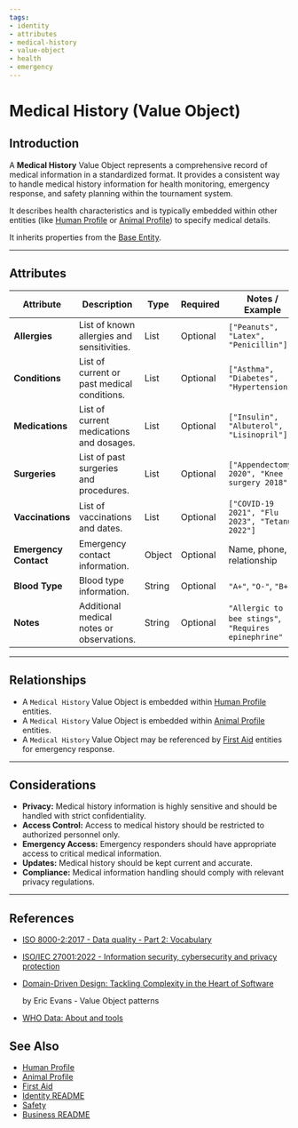 ```yaml
---
tags:
- identity
- attributes
- medical-history
- value-object
- health
- emergency
---
```


# Medical History (Value Object)

## Introduction

A **Medical History** Value Object represents a comprehensive record of medical information in a standardized format. It
provides a consistent way to handle medical history information for health monitoring, emergency response, and safety
planning within the tournament system.

It describes health characteristics and is typically embedded within other entities (like
[Human Profile](../../profile/human.md) or [Animal Profile](../../profile/animal.md)) to specify medical details.

It inherits properties from the [Base Entity](../../../foundation/base_entity.md).

---

## **Attributes**

| Attribute             | Description                                 | Type   | Required | Notes / Example                                      |
| --------------------- | ------------------------------------------- | ------ | -------- | ---------------------------------------------------- |
| **Allergies**         | List of known allergies and sensitivities.  | List   | Optional | `["Peanuts", "Latex", "Penicillin"]`                 |
| **Conditions**        | List of current or past medical conditions. | List   | Optional | `["Asthma", "Diabetes", "Hypertension"]`             |
| **Medications**       | List of current medications and dosages.    | List   | Optional | `["Insulin", "Albuterol", "Lisinopril"]`             |
| **Surgeries**         | List of past surgeries and procedures.      | List   | Optional | `["Appendectomy 2020", "Knee surgery 2018"]`         |
| **Vaccinations**      | List of vaccinations and dates.             | List   | Optional | `["COVID-19 2021", "Flu 2023", "Tetanus 2022"]`      |
| **Emergency Contact** | Emergency contact information.              | Object | Optional | Name, phone, relationship                            |
| **Blood Type**        | Blood type information.                     | String | Optional | `"A+"`, `"O-"`, `"B+"`                               |
| **Notes**             | Additional medical notes or observations.   | String | Optional | `"Allergic to bee stings"`, `"Requires epinephrine"` |

---

## **Relationships**

- A `Medical History` Value Object is embedded within [Human Profile](../../profile/human.md) entities.
- A `Medical History` Value Object is embedded within [Animal Profile](../../profile/animal.md) entities.
- A `Medical History` Value Object may be referenced by [First Aid](../../../first_aid/README.md) entities for
  emergency response.

---

## **Considerations**

- **Privacy:** Medical history information is highly sensitive and should be handled with strict confidentiality.
- **Access Control:** Access to medical history should be restricted to authorized personnel only.
- **Emergency Access:** Emergency responders should have appropriate access to critical medical information.
- **Updates:** Medical history should be kept current and accurate.
- **Compliance:** Medical information handling should comply with relevant privacy regulations.

---

## References

- [ISO 8000-2:2017 - Data quality - Part 2: Vocabulary](https://www.iso.org/standard/36326.html)
- [ISO/IEC 27001:2022 - Information security, cybersecurity and privacy protection](https://www.iso.org/standard/27001)
- [Domain-Driven Design: Tackling Complexity in the Heart of Software](https://www.amazon.com/Domain-Driven-Design-Tackling-Complexity-Software/dp/0321125215)

  by Eric Evans - Value Object patterns

- [WHO Data: About and tools](https://www.who.int/data)

## See Also

- [Human Profile](../../profile/human.md)
- [Animal Profile](../../profile/animal.md)
- [First Aid](../../../first_aid/README.md)
- [Identity README](../../../identity/README.md)
- [Safety](../../../safety/safety.md)
- [Business README](../../../README.md)
